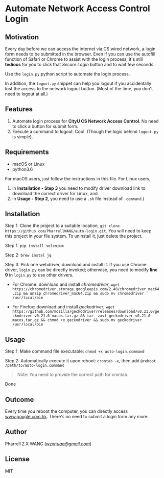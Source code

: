 # Automate Network Access Control Login

## Motivation

Every day before we can access the internet via CS wired network, a login form needs to be submitted in the browser. 
Even if you can use the autofill function of Safari or Chrome to assist with the login process, 
it's still **tedious** for you to click that *Secure Login* button and to wait few seconds.

Use the ``login.py`` python script to automate the login process.

In addition, the ``logout.py`` snippet can help you logout if you accidentally 
lost the access to the network logout button. (Most of the time, you don't need to logout at all.)

## Features

1. Automate login process for **CityU CS Network Access Control**. No need to click a button for submit form.
2. Execute a command to logout. Cool. (Though the logic behind ``logout.py`` is simple).

## Requirements

* macOS or Linux
* python3.6

For macOS users, 
just follow the instructions in this file.
For Linux users, 
1. in **Installation - Step 3** you need to modify driver download link to download the correct driver for Linux, and 
2. in **Usage - Step 2**, you need to use a ``.sh`` file instead of ``.command``.)

## Installation

Step 1: Clone the project to a suitable location, ``git clone https://github.com/PharrellWANG/auto-login.git``. You will need to keep this project in your file system. To uninstall it, just delete the project.

Step 1: ``pip install selenium``

Step 2: ``brew instal jq``

Step 3: Pick one webdriver, download and install it. If you use Chrome driver, ``login.py`` can be directly invoked; otherwise, you need to modify **line 9** in ``login.py`` to use other drivers.

- For Chrome: download and install *chromedriver*, ``wget https://chromedriver.storage.googleapis.com/2.40/chromedriver_mac64.zip && unzip chromedriver_mac64.zip && sudo mv chromedriver /usr/local/bin``

- For Firefox: download and install *geckodriver*, ``wget https://github.com/mozilla/geckodriver/releases/download/v0.21.0/geckodriver-v0.21.0-macos.tar.gz && tar -zxvf geckodriver-v0.21.0-macos.tar.gz && chmod +x geckodriver && sudo mv geckodriver /usr/local/bin``

## Usage

Step 1: Make command file executable: ``chmod +x auto-login.command``

Step 2: Automatically execute it upon reboot: ``crontab -e``, then add ``@reboot /path/to/auto-login.command``

> Note: You need to provide the correct path for crontab.

Done

## Outcome
Every time you reboot the computer, you can directly access www.google.com.hk. There's no need to submit a login form any more.

## Author
Pharrell Z.X WANG (*wzxnuaa@gmail.com*)

## License
MIT
